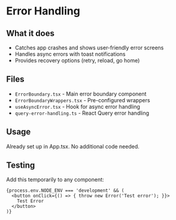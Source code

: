 # Error Handling

## What it does
- Catches app crashes and shows user-friendly error screens
- Handles async errors with toast notifications
- Provides recovery options (retry, reload, go home)

## Files
- `ErrorBoundary.tsx` - Main error boundary component
- `ErrorBoundaryWrappers.tsx` - Pre-configured wrappers
- `useAsyncError.tsx` - Hook for async error handling
- `query-error-handling.ts` - React Query error handling

## Usage
Already set up in App.tsx. No additional code needed.

## Testing
Add this temporarily to any component:
```tsx
{process.env.NODE_ENV === 'development' && (
  <button onClick={() => { throw new Error('Test error'); }}>
    Test Error
  </button>
)}
```
